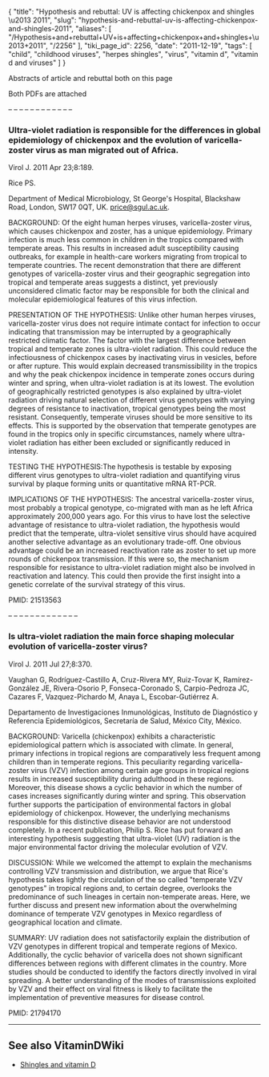 {
    "title": "Hypothesis and rebuttal: UV is affecting chickenpox and shingles \u2013 2011",
    "slug": "hypothesis-and-rebuttal-uv-is-affecting-chickenpox-and-shingles-2011",
    "aliases": [
        "/Hypothesis+and+rebuttal+UV+is+affecting+chickenpox+and+shingles+\u2013+2011",
        "/2256"
    ],
    "tiki_page_id": 2256,
    "date": "2011-12-19",
    "tags": [
        "child",
        "childhood viruses",
        "herpes shingles",
        "virus",
        "vitamin d",
        "vitamin d and viruses"
    ]
}


Abstracts of article and rebuttal both on this page

Both PDFs are attached

– – – – – – – – – – – – 

### Ultra-violet radiation is responsible for the differences in global epidemiology of chickenpox and the evolution of varicella-zoster virus as man migrated out of Africa.

Virol J. 2011 Apr 23;8:189.

Rice PS.

Department of Medical Microbiology, St George's Hospital, Blackshaw Road, London, SW17 0QT, UK. price@sgul.ac.uk.

BACKGROUND: Of the eight human herpes viruses, varicella-zoster virus, which causes chickenpox and zoster, has a unique epidemiology. Primary infection is much less common in children in the tropics compared with temperate areas. This results in increased adult susceptibility causing outbreaks, for example in health-care workers migrating from tropical to temperate countries. The recent demonstration that there are different genotypes of varicella-zoster virus and their geographic segregation into tropical and temperate areas suggests a distinct, yet previously unconsidered climatic factor may be responsible for both the clinical and molecular epidemiological features of this virus infection.

PRESENTATION OF THE HYPOTHESIS: Unlike other human herpes viruses, varicella-zoster virus does not require intimate contact for infection to occur indicating that transmission may be interrupted by a geographically restricted climatic factor. The factor with the largest difference between tropical and temperate zones is ultra-violet radiation. This could reduce the infectiousness of chickenpox cases by inactivating virus in vesicles, before or after rupture. This would explain decreased transmissibility in the tropics and why the peak chickenpox incidence in temperate zones occurs during winter and spring, when ultra-violet radiation is at its lowest. The evolution of geographically restricted genotypes is also explained by ultra-violet radiation driving natural selection of different virus genotypes with varying degrees of resistance to inactivation, tropical genotypes being the most resistant. Consequently, temperate viruses should be more sensitive to its effects. This is supported by the observation that temperate genotypes are found in the tropics only in specific circumstances, namely where ultra-violet radiation has either been excluded or significantly reduced in intensity.

TESTING THE HYPOTHESIS:The hypothesis is testable by exposing different virus genotypes to ultra-violet radiation and quantifying virus survival by plaque forming units or quantitative mRNA RT-PCR.

IMPLICATIONS OF THE HYPOTHESIS: The ancestral varicella-zoster virus, most probably a tropical genotype, co-migrated with man as he left Africa approximately 200,000 years ago. For this virus to have lost the selective advantage of resistance to ultra-violet radiation, the hypothesis would predict that the temperate, ultra-violet sensitive virus should have acquired another selective advantage as an evolutionary trade-off. One obvious advantage could be an increased reactivation rate as zoster to set up more rounds of chickenpox transmission. If this were so, the mechanism responsible for resistance to ultra-violet radiation might also be involved in reactivation and latency. This could then provide the first insight into a genetic correlate of the survival strategy of this virus.

PMID:     21513563

– – – – – – – – – – – – – 

### Is ultra-violet radiation the main force shaping molecular evolution of varicella-zoster virus?

Virol J. 2011 Jul 27;8:370.

Vaughan G, Rodríguez-Castillo A, Cruz-Rivera MY, Ruiz-Tovar K, Ramírez-González JE, Rivera-Osorio P, Fonseca-Coronado S, Carpio-Pedroza JC, Cazares F, Vazquez-Pichardo M, Anaya L, Escobar-Gutiérrez A.

Departamento de Investigaciones Inmunológicas, Instituto de Diagnóstico y Referencia Epidemiológicos, Secretaría de Salud, México City, México.

BACKGROUND: Varicella (chickenpox) exhibits a characteristic epidemiological pattern which is associated with climate. In general, primary infections in tropical regions are comparatively less frequent among children than in temperate regions. This peculiarity regarding varicella-zoster virus (VZV) infection among certain age groups in tropical regions results in increased susceptibility during adulthood in these regions. Moreover, this disease shows a cyclic behavior in which the number of cases increases significantly during winter and spring. This observation further supports the participation of environmental factors in global epidemiology of chickenpox. However, the underlying mechanisms responsible for this distinctive disease behavior are not understood completely. In a recent publication, Philip S. Rice has put forward an interesting hypothesis suggesting that ultra-violet (UV) radiation is the major environmental factor driving the molecular evolution of VZV.

DISCUSSION: While we welcomed the attempt to explain the mechanisms controlling VZV transmission and distribution, we argue that Rice's hypothesis takes lightly the circulation of the so called "temperate VZV genotypes" in tropical regions and, to certain degree, overlooks the predominance of such lineages in certain non-temperate areas. Here, we further discuss and present new information about the overwhelming dominance of temperate VZV genotypes in Mexico regardless of geographical location and climate.

SUMMARY: UV radiation does not satisfactorily explain the distribution of VZV genotypes in different tropical and temperate regions of Mexico. Additionally, the cyclic behavior of varicella does not shown significant differences between regions with different climates in the country. More studies should be conducted to identify the factors directly involved in viral spreading. A better understanding of the modes of transmissions exploited by VZV and their effect on viral fitness is likely to facilitate the implementation of preventive measures for disease control.

PMID:     21794170

---

## See also VitaminDWiki

* [Shingles and vitamin D](/posts/shingles-and-vitamin-d)